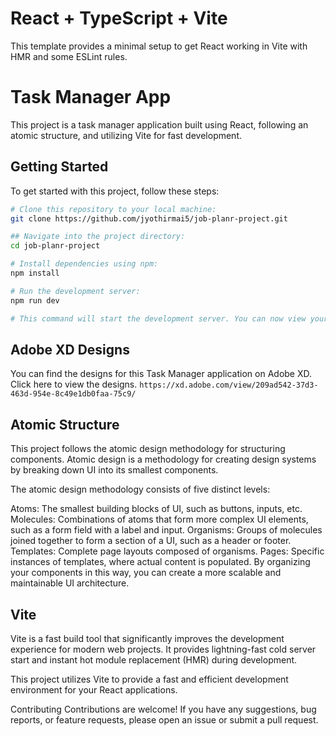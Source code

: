 # React + TypeScript + Vite

This template provides a minimal setup to get React working in Vite with HMR and some ESLint rules.

# Task Manager App

This project is a task manager application built using React, following an atomic structure, and utilizing Vite for fast development.

## Getting Started

To get started with this project, follow these steps:

```bash 
# Clone this repository to your local machine:
git clone https://github.com/jyothirmai5/job-planr-project.git

## Navigate into the project directory:
cd job-planr-project

# Install dependencies using npm:
npm install

# Run the development server:
npm run dev

# This command will start the development server. You can now view your Task Manager application in the browser.

```
## Adobe XD Designs
You can find the designs for this Task Manager application on Adobe XD. Click here to view the designs. `https://xd.adobe.com/view/209ad542-37d3-463d-954e-8c49e1db0faa-75c9/`

## Atomic Structure
This project follows the atomic design methodology for structuring components. Atomic design  is a methodology for creating design systems by breaking down UI into its smallest components.

The atomic design methodology consists of five distinct levels:

Atoms: The smallest building blocks of UI, such as buttons, inputs, etc.
Molecules: Combinations of atoms that form more complex UI elements, such as a form field with a label and input.
Organisms: Groups of molecules joined together to form a section of a UI, such as a header or footer.
Templates: Complete page layouts composed of organisms.
Pages: Specific instances of templates, where actual content is populated.
By organizing your components in this way, you can create a more scalable and maintainable UI architecture.

## Vite
Vite is a fast build tool that significantly improves the development experience for modern web projects. It provides lightning-fast cold server start and instant hot module replacement (HMR) during development.

This project utilizes Vite to provide a fast and efficient development environment for your React applications.

Contributing
Contributions are welcome! If you have any suggestions, bug reports, or feature requests, please open an issue or submit a pull request.
